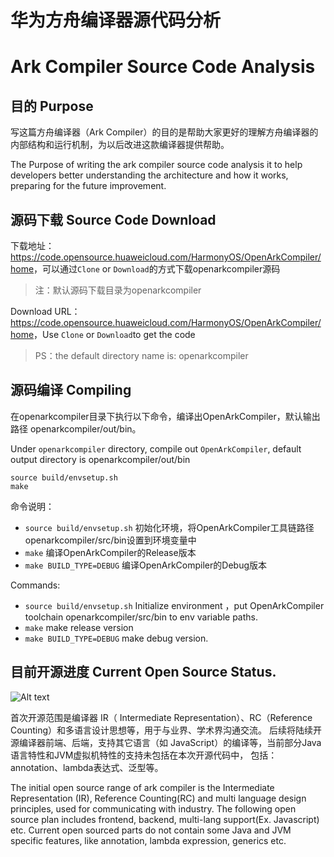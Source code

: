 # 华为方舟编译器源代码分析 
# Ark Compiler Source Code Analysis

## 目的 Purpose
写这篇方舟编译器（Ark Compiler）的目的是帮助大家更好的理解方舟编译器的内部结构和运行机制，为以后改进这款编译器提供帮助。

The Purpose of writing the ark compiler source code analysis it to help developers better understanding the architecture 
and how it works, preparing for the future improvement. 

## 源码下载 Source Code Download

   下载地址：<https://code.opensource.huaweicloud.com/HarmonyOS/OpenArkCompiler/home>，可以通过`Clone` or `Download`的方式下载openarkcompiler源码
   > 注：默认源码下载目录为openarkcompiler

 
   Download URL：<https://code.opensource.huaweicloud.com/HarmonyOS/OpenArkCompiler/home>，Use `Clone` or `Download`to get the code
   > PS：the default directory name is: openarkcompiler

   

## 源码编译 Compiling

在openarkcompiler目录下执行以下命令，编译出OpenArkCompiler，默认输出路径 openarkcompiler/out/bin。

Under `openarkcompiler` directory, compile out `OpenArkCompiler`, default output directory is
openarkcompiler/out/bin 

```
source build/envsetup.sh
make
```
命令说明：

- `source build/envsetup.sh` 初始化环境，将OpenArkCompiler工具链路径openarkcompiler/src/bin设置到环境变量中
- `make` 编译OpenArkCompiler的Release版本
- `make BUILD_TYPE=DEBUG` 编译OpenArkCompiler的Debug版本

Commands:
- `source build/envsetup.sh` Initialize environment ，put OpenArkCompiler toolchain openarkcompiler/src/bin to env variable paths. 
- `make` make release version
- `make BUILD_TYPE=DEBUG` make debug version.

## 目前开源进度 Current Open Source Status.

![Alt text](https://www.openarkcompiler.cn/assets/markdown/docs/img/FAQ-Q2.png)

首次开源范围是编译器 IR（ Intermediate Representation）、RC（Reference Counting）和多语言设计思想等，用于与业界、学术界沟通交流。
后续将陆续开源编译器前端、后端，支持其它语言（如 JavaScript）的编译等，当前部分Java语言特性和JVM虚拟机特性的支持未包括在本次开源代码中，
包括：annotation、lambda表达式、泛型等。

The initial open source range of ark compiler is the Intermediate Representation (IR), Reference Counting(RC) and multi
language design principles, used for communicating with industry. The following open source plan includes 
frontend, backend, multi-lang support(Ex. Javascript) etc. Current open sourced parts do not contain some Java and JVM 
specific features, like annotation, lambda expression, generics etc.
